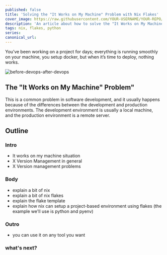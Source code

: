 ```yaml
---
published: false
title: 'Solving the "It Works on My Machine" Problem with Nix Flakes'
cover_image: https://raw.githubusercontent.com/YOUR-USERNAME/YOUR-REPO/master/blog-posts/NAME-OF-YOUR-BLOG-POST/assets/your-asset.png
description: 'An article about how to solve the "It Works on My Machine" problem with Nix Flakes.'
tags: nix, flakes, python
series:
canonical_url:
---
```


You’ve been working on a project for days; everything is running smoothly on your machine, you setup docker, but when it’s time to deploy, nothing works.

![before-devops-after-devops](https://turnoff.us/image/en/before-devops-after-devops.png)

## The "It Works on My Machine" Problem"

This is a common problem in software development, and it usually happens because of the differences between the development and production environments. The development environment is usually a local machine, and the production environment is a remote server.

## Outline

### Intro

- It works on my machine situation
- X Version Management in general
- X Version management problems

### Body

- explain a bit of nix
- explain a bit of nix flakes
- explain the flake template
- explain how nix can setup a project-based environment using flakes (the example we'll use is python and pyenv)

### Outro

- you can use it on any tool you want

### what's next?
